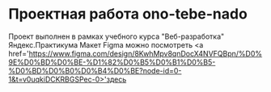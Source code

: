 # Проектная работа ono-tebe-nado
Проект выполнен в рамках учебного курса "Веб-разработка" Яндекс.Практикума
Макет Figma можно посмотреть <a href='https://www.figma.com/design/8KwhMpv8qnDocX4NVFQBpn/%D0%9E%D0%BD%D0%BE-%D1%82%D0%B5%D0%B1%D0%B5-%D0%BD%D0%B0%D0%B4%D0%BE?node-id=0-1&t=v0uqkiDCKRBGSPec-0>'здесь</a>
